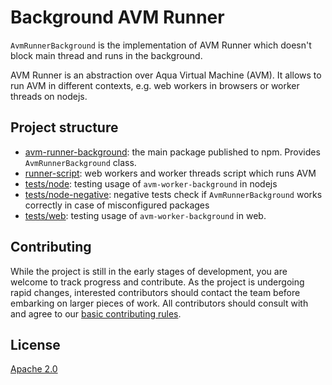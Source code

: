 # Background AVM Runner

`AvmRunnerBackground` is the implementation of AVM Runner which doesn't block main thread and runs in the background.

AVM Runner is an abstraction over Aqua Virtual Machine (AVM). It allows to run AVM in different contexts, e.g. web workers in browsers or worker threads on nodejs.

## Project structure

- [avm-runner-background](avm-runner-background/README.md): the main package published to npm. Provides `AvmRunnerBackground` class.
- [runner-script](runner-script/README.md): web workers and worker threads script which runs AVM
- [tests/node](tests/node/README.md): testing usage of `avm-worker-background` in nodejs
- [tests/node-negative](tests/node-negative/README.md): negative tests check if `AvmRunnerBackground` works correctly in case of misconfigured packages
- [tests/web](tests/web/README.md): testing usage of `avm-worker-background` in web.

## Contributing

While the project is still in the early stages of development, you are welcome to track progress and contribute. As the project is undergoing rapid changes, interested contributors should contact the team before embarking on larger pieces of work. All contributors should consult with and agree to our [basic contributing rules](CONTRIBUTING.md).

## License

[Apache 2.0](LICENSE)
